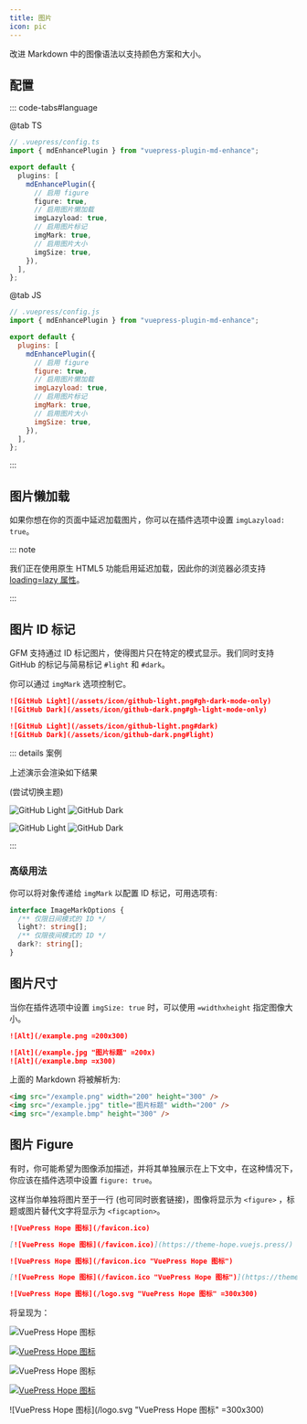 ```yaml
---
title: 图片
icon: pic
---
```


改进 Markdown 中的图像语法以支持颜色方案和大小。

<!-- more -->

## 配置

::: code-tabs#language

@tab TS

```ts {7-14}
// .vuepress/config.ts
import { mdEnhancePlugin } from "vuepress-plugin-md-enhance";

export default {
  plugins: [
    mdEnhancePlugin({
      // 启用 figure
      figure: true,
      // 启用图片懒加载
      imgLazyload: true,
      // 启用图片标记
      imgMark: true,
      // 启用图片大小
      imgSize: true,
    }),
  ],
};
```

@tab JS

```js {7-14}
// .vuepress/config.js
import { mdEnhancePlugin } from "vuepress-plugin-md-enhance";

export default {
  plugins: [
    mdEnhancePlugin({
      // 启用 figure
      figure: true,
      // 启用图片懒加载
      imgLazyload: true,
      // 启用图片标记
      imgMark: true,
      // 启用图片大小
      imgSize: true,
    }),
  ],
};
```

:::

## 图片懒加载

如果你想在你的页面中延迟加载图片，你可以在插件选项中设置 `imgLazyload: true`。

::: note

我们正在使用原生 HTML5 功能启用延迟加载，因此你的浏览器必须支持 [loading=lazy 属性](https://caniuse.com/loading-lazy-attr)。

:::

## 图片 ID 标记

GFM 支持通过 ID 标记图片，使得图片只在特定的模式显示。我们同时支持 GitHub 的标记与简易标记 `#light` 和 `#dark`。

你可以通过 `imgMark` 选项控制它。

```md
![GitHub Light](/assets/icon/github-light.png#gh-dark-mode-only)
![GitHub Dark](/assets/icon/github-dark.png#gh-light-mode-only)

![GitHub Light](/assets/icon/github-light.png#dark)
![GitHub Dark](/assets/icon/github-dark.png#light)
```

::: details 案例

上述演示会渲染如下结果

<AppearanceSwitch /> (尝试切换主题)

![GitHub Light](/assets/icon/github-light.png#gh-dark-mode-only)
![GitHub Dark](/assets/icon/github-dark.png#gh-light-mode-only)

![GitHub Light](/assets/icon/github-light.png#dark)
![GitHub Dark](/assets/icon/github-dark.png#light)

:::

### 高级用法

你可以将对象传递给 `imgMark` 以配置 ID 标记，可用选项有:

```ts
interface ImageMarkOptions {
  /** 仅限日间模式的 ID */
  light?: string[];
  /** 仅限夜间模式的 ID */
  dark?: string[];
}
```

## 图片尺寸

当你在插件选项中设置 `imgSize: true` 时，可以使用 `=widthxheight` 指定图像大小。

```md
![Alt](/example.png =200x300)

![Alt](/example.jpg "图片标题" =200x)
![Alt](/example.bmp =x300)
```

上面的 Markdown 将被解析为:

```html
<img src="/example.png" width="200" height="300" />
<img src="/example.jpg" title="图片标题" width="200" />
<img src="/example.bmp" height="300" />
```

## 图片 Figure

有时，你可能希望为图像添加描述，并将其单独展示在上下文中，在这种情况下，你应该在插件选项中设置 `figure: true`。

这样当你单独将图片至于一行 (也可同时嵌套链接)，图像将显示为 `<figure>` ，标题或图片替代文字将显示为 `<figcaption>`。

```md
![VuePress Hope 图标](/favicon.ico)

[![VuePress Hope 图标](/favicon.ico)](https://theme-hope.vuejs.press/)

![VuePress Hope 图标](/favicon.ico "VuePress Hope 图标")

[![VuePress Hope 图标](/favicon.ico "VuePress Hope 图标")](https://theme-hope.vuejs.press/)

![VuePress Hope 图标](/logo.svg "VuePress Hope 图标" =300x300)
```

将呈现为：

![VuePress Hope 图标](/favicon.ico)

[![VuePress Hope 图标](/favicon.ico)](https://theme-hope.vuejs.press/)

![VuePress Hope 图标](/favicon.ico "VuePress Hope 图标")

[![VuePress Hope 图标](/favicon.ico "VuePress Hope 图标")](https://theme-hope.vuejs.press/)

![VuePress Hope 图标](/logo.svg "VuePress Hope 图标" =300x300)

<script setup lang="ts">
import AppearanceSwitch from "@theme-hope/modules/outlook/components/AppearanceSwitch"
</script>

```

```
